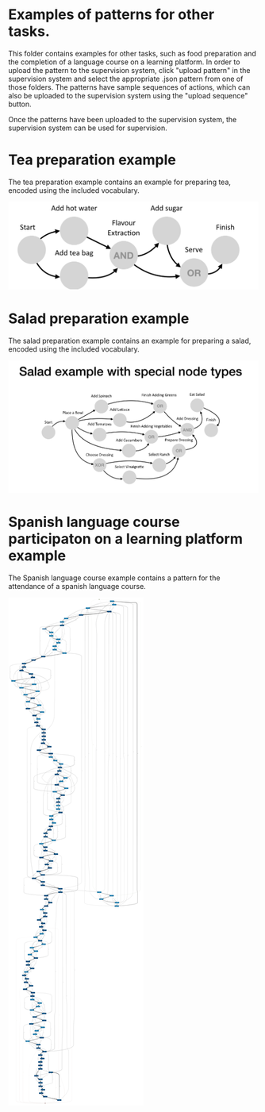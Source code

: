 # Examples of patterns for other tasks. 

This folder contains examples for other tasks, such as food preparation and the completion of a language course on a learning platform. In order to upload the pattern to the supervision system, click "upload pattern" in the supervision system and select the appropriate .json pattern from one of those folders. The patterns have sample sequences of actions, which can also be uploaded to the supervision system using the "upload sequence" button. 

Once the patterns have been uploaded to the supervision system, the supervision system can be used for supervision. 

# Tea preparation example

The tea preparation example contains an example for preparing tea, encoded using the included vocabulary.

![Tea example](https://github.com/supervision-systems-development/supervision_system_interface/blob/main/Example_task_patterns/Tea_preparation/Tea_pattern.png)

# Salad preparation example

The salad preparation example contains an example for preparing a salad, encoded using the included vocabulary.

![Salad example](https://github.com/supervision-systems-development/supervision_system_interface/blob/main/Example_task_patterns/Salad_preparation/Salad_pattern.png)

# Spanish language course participaton on a learning platform example

The Spanish language course example contains a pattern for the attendance of a spanish language course. 

![Spanish course example](https://github.com/supervision-systems-development/supervision_system_interface/blob/main/Example_task_patterns/Spanish_course/Spanish_course.png)

